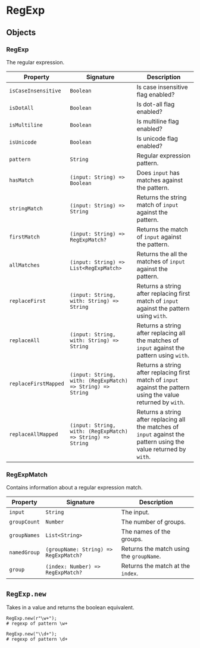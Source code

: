 # RegExp

## Objects

### RegExp

The regular expression.

| Property             | Signature                                                  | Description                                                                                                         |
| -------------------- | ---------------------------------------------------------- | ------------------------------------------------------------------------------------------------------------------- |
| `isCaseInsensitive`  | `Boolean`                                                  | Is case insensitive flag enabled?                                                                                   |
| `isDotAll`           | `Boolean`                                                  | Is dot-all flag enabled?                                                                                            |
| `isMultiline`        | `Boolean`                                                  | Is multiline flag enabled?                                                                                          |
| `isUnicode`          | `Boolean`                                                  | Is unicode flag enabled?                                                                                            |
| `pattern`            | `String`                                                   | Regular expression pattern.                                                                                         |
| `hasMatch`           | `(input: String) => Boolean`                               | Does `input` has matches against the pattern.                                                                       |
| `stringMatch`        | `(input: String) => String`                                | Returns the string match of `input` against the pattern.                                                            |
| `firstMatch`         | `(input: String) => RegExpMatch?`                          | Returns the match of `input` against the pattern.                                                                   |
| `allMatches`         | `(input: String) => List<RegExpMatch>`                     | Returns the all the matches of `input` against the pattern.                                                         |
| `replaceFirst`       | `(input: String, with: String) => String`                  | Returns a string after replacing first match of `input` against the pattern using `with`.                           |
| `replaceAll`         | `(input: String, with: String) => String`                  | Returns a string after replacing all the matches of `input` against the pattern using `with`.                       |
| `replaceFirstMapped` | `(input: String, with: (RegExpMatch) => String) => String` | Returns a string after replacing first match of `input` against the pattern using the value returned by `with`.     |
| `replaceAllMapped`   | `(input: String, with: (RegExpMatch) => String) => String` | Returns a string after replacing all the matches of `input` against the pattern using the value returned by `with`. |

### RegExpMatch

Contains information about a regular expression match.

| Property     | Signature                             | Description                              |
| ------------ | ------------------------------------- | ---------------------------------------- |
| `input`      | `String`                              | The input.                               |
| `groupCount` | `Number`                              | The number of groups.                    |
| `groupNames` | `List<String>`                        | The names of the groups.                 |
| `namedGroup` | `(groupName: String) => RegExpMatch?` | Returns the match using the `groupName`. |
| `group`      | `(index: Number) => RegExpMatch?`     | Returns the match at the `index`.        |

## `RegExp.new`

Takes in a value and returns the boolean equivalent.

```
RegExp.new(r"\w+");
# regexp of pattern \w+

RegExp.new("\\d+");
# regexp of pattern \d+
```
